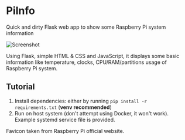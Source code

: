 # PiInfo
Quick and dirty Flask web app to show some Raspberry Pi system information

![Screenshot](https://i.imgur.com/Gp3Yhtq.png "Screenshot")

Using Flask, simple HTML & CSS and JavaScript, it displays some basic information like temperature, clocks, CPU/RAM/partitions usage of Raspberry Pi system.

## Tutorial

1. Install dependencies: either by running `pip install -r requirements.txt` (**venv recommended**)
2. Run on host system (don't attempt using Docker, it won't work). Example systemd service file is provided.

Favicon taken from Raspberry Pi official website.

